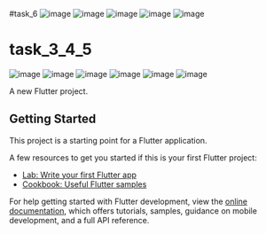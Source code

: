 #task_6
![image](https://github.com/FelopaterAshraf/task3_4_5_6/assets/123656739/992d837f-67d6-4fa0-8cbf-08ae70c4934f)
![image](https://github.com/FelopaterAshraf/task3_4_5_6/assets/123656739/9cda83d8-5a1d-4f19-8c6a-e37daea9b6c8)
![image](https://github.com/FelopaterAshraf/task3_4_5_6/assets/123656739/797b0449-02ef-44cb-a4bd-1d735642dccb)
![image](https://github.com/FelopaterAshraf/task3_4_5_6/assets/123656739/8a3cb9e0-8401-43a3-ae1a-8b6706bbc36b)
![image](https://github.com/FelopaterAshraf/task3_4_5_6/assets/123656739/031b126a-8aa8-4a26-87fd-70c6312fcf97)




# task_3_4_5
![image](https://github.com/FelopaterAshraf/task3/assets/123656739/018d1aaf-cf2c-48ca-9e08-d9249740ce46)
![image](https://github.com/FelopaterAshraf/task3/assets/123656739/23d55b5b-0145-4202-bc47-e901a2211178)
![image](https://github.com/FelopaterAshraf/task3/assets/123656739/13d61f0b-a062-4b44-80b0-93cc3737f677)
![image](https://github.com/FelopaterAshraf/task3/assets/123656739/9eb7a8d7-e09c-4543-a5e4-87bf088662b6)
![image](https://github.com/FelopaterAshraf/task3/assets/123656739/f7bf9d12-c3e1-4be8-81d9-f5d6160c005f)
![image](https://github.com/FelopaterAshraf/task3_4_5/assets/123656739/0896739a-3394-4e1a-b3b5-5e688dfd3596)








A new Flutter project.

## Getting Started

This project is a starting point for a Flutter application.

A few resources to get you started if this is your first Flutter project:

- [Lab: Write your first Flutter app](https://docs.flutter.dev/get-started/codelab)
- [Cookbook: Useful Flutter samples](https://docs.flutter.dev/cookbook)

For help getting started with Flutter development, view the
[online documentation](https://docs.flutter.dev/), which offers tutorials,
samples, guidance on mobile development, and a full API reference.
